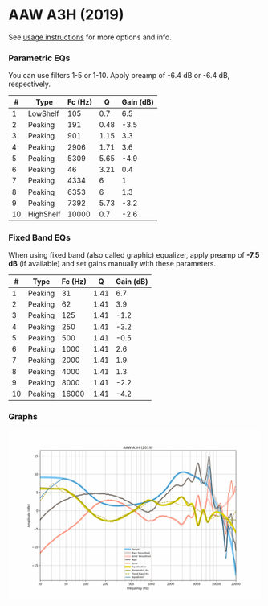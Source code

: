 # AAW A3H (2019)
See [usage instructions](https://github.com/jaakkopasanen/AutoEq#usage) for more options and info.

### Parametric EQs
You can use filters 1-5 or 1-10. Apply preamp of -6.4 dB or -6.4 dB, respectively.

|   # | Type      |   Fc (Hz) |    Q |   Gain (dB) |
|-----|-----------|-----------|------|-------------|
|   1 | LowShelf  |       105 | 0.7  |         6.5 |
|   2 | Peaking   |       191 | 0.48 |        -3.5 |
|   3 | Peaking   |       901 | 1.15 |         3.3 |
|   4 | Peaking   |      2906 | 1.71 |         3.6 |
|   5 | Peaking   |      5309 | 5.65 |        -4.9 |
|   6 | Peaking   |        46 | 3.21 |         0.4 |
|   7 | Peaking   |      4334 | 6    |         1   |
|   8 | Peaking   |      6353 | 6    |         1.3 |
|   9 | Peaking   |      7392 | 5.73 |        -3.2 |
|  10 | HighShelf |     10000 | 0.7  |        -2.6 |

### Fixed Band EQs
When using fixed band (also called graphic) equalizer, apply preamp of **-7.5 dB** (if available) and set gains manually with these parameters.

|   # | Type    |   Fc (Hz) |    Q |   Gain (dB) |
|-----|---------|-----------|------|-------------|
|   1 | Peaking |        31 | 1.41 |         6.7 |
|   2 | Peaking |        62 | 1.41 |         3.9 |
|   3 | Peaking |       125 | 1.41 |        -1.2 |
|   4 | Peaking |       250 | 1.41 |        -3.2 |
|   5 | Peaking |       500 | 1.41 |        -0.5 |
|   6 | Peaking |      1000 | 1.41 |         2.6 |
|   7 | Peaking |      2000 | 1.41 |         1.9 |
|   8 | Peaking |      4000 | 1.41 |         1.3 |
|   9 | Peaking |      8000 | 1.41 |        -2.2 |
|  10 | Peaking |     16000 | 1.41 |        -4.2 |

### Graphs
![](./AAW%20A3H%20(2019).png)
